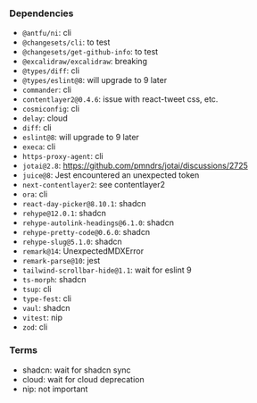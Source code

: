 ### Dependencies

- `@antfu/ni`: cli
- `@changesets/cli`: to test
- `@changesets/get-github-info`: to test
- `@excalidraw/excalidraw`: breaking
- `@types/diff`: cli
- `@types/eslint@8`: will upgrade to 9 later
- `commander`: cli
- `contentlayer2@0.4.6`: issue with react-tweet css, etc.
- `cosmiconfig`: cli
- `delay`: cloud
- `diff`: cli
- `eslint@8`: will upgrade to 9 later
- `execa`: cli
- `https-proxy-agent`: cli
- `jotai@2.8`: https://github.com/pmndrs/jotai/discussions/2725
- `juice@8`: Jest encountered an unexpected token
- `next-contentlayer2`: see contentlayer2
- `ora`: cli
- `react-day-picker@8.10.1`: shadcn
- `rehype@12.0.1`: shadcn
- `rehype-autolink-headings@6.1.0`: shadcn
- `rehype-pretty-code@0.6.0`: shadcn
- `rehype-slug@5.1.0`: shadcn
- `remark@14`: UnexpectedMDXError
- `remark-parse@10`: jest
- `tailwind-scrollbar-hide@1.1`: wait for eslint 9
- `ts-morph`: shadcn
- `tsup`: cli
- `type-fest`: cli
- `vaul`: shadcn
- `vitest`: nip
- `zod`: cli

### Terms

- shadcn: wait for shadcn sync
- cloud: wait for cloud deprecation
- nip: not important
